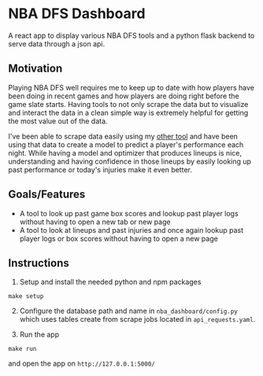 # NBA DFS Dashboard

A react app to display various NBA DFS tools and a python flask backend to serve data through a json api.

## Motivation

Playing NBA DFS well requires me to keep up to date with how players have been doing in recent games and how players are doing right before the game slate starts. Having tools to not only scrape the data but to visualize and interact the data in a clean simple way is extremely helpful for getting the most value out of the data.

I've been able to scrape data easily using my [other tool](https://github.com/jsonchin/nba_stats_scraper_db_storage) and have been using that data to create a model to predict a player's performance each night. While having a model and optimizer that produces lineups is nice, understanding and having confidence in those lineups by easily looking up past performance or today's injuries make it even better.

## Goals/Features

- A tool to look up past game box scores and lookup past player logs without having to open a new tab or new page
- A tool to look at lineups and past injuries and once again lookup past player logs or box scores without having to open a new page

## Instructions

1) Setup and install the needed python and npm packages
```
make setup
```

2) Configure the database path and name in `nba_dashboard/config.py` which uses tables create from scrape jobs located in `api_requests.yaml`.

3) Run the app
```
make run
```
and open the app on `http://127.0.0.1:5000/`
